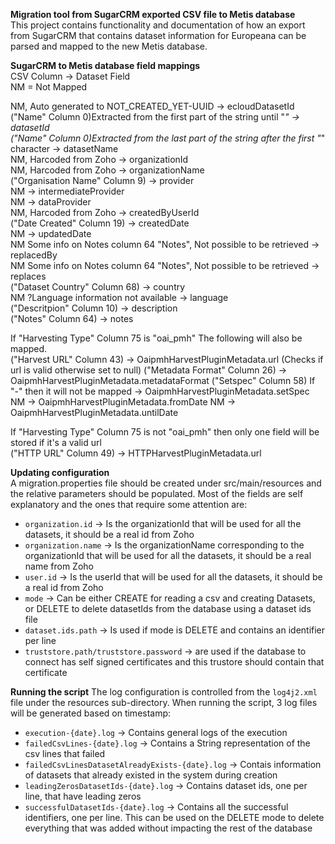 **Migration tool from SugarCRM exported CSV file to Metis database**  
This project contains functionality and documentation of how an export from SugarCRM that contains
dataset information for Europeana can be parsed and mapped to the new Metis database.  


**SugarCRM to Metis database field mappings**  
CSV Column -> Dataset Field  
NM = Not Mapped  
  
NM, Auto generated to NOT_CREATED_YET-UUID -> ecloudDatasetId  
("Name" Column 0)Extracted from the first part of the string until "_" -> datasetId  
("Name" Column 0)Extracted from the last part of the string after the first "_" character -> datasetName  
NM, Harcoded from Zoho -> organizationId  
NM, Harcoded from Zoho -> organizationName  
("Organisation Name" Column 9) -> provider  
NM -> intermediateProvider  
NM -> dataProvider  
NM, Harcoded from Zoho -> createdByUserId  
("Date Created" Column 19) -> createdDate  
NM -> updatedDate  
NM Some info on Notes column 64 "Notes", Not possible to be retrieved -> replacedBy  
NM Some info on Notes column 64 "Notes", Not possible to be retrieved -> replaces  
("Dataset Country" Column 68) -> country  
NM ?Language information not available -> language  
("Descritpion" Column 10) -> description    
("Notes" Column 64) -> notes

If "Harvesting Type" Column 75 is "oai_pmh" The following will also be mapped.  
("Harvest URL" Column 43) -> OaipmhHarvestPluginMetadata.url (Checks if url is valid otherwise set to null)
("Metadata Format" Column 26) -> OaipmhHarvestPluginMetadata.metadataFormat
("Setspec" Column 58) If "-" then it will not be mapped -> OaipmhHarvestPluginMetadata.setSpec
NM -> OaipmhHarvestPluginMetadata.fromDate
NM -> OaipmhHarvestPluginMetadata.untilDate

If "Harvesting Type" Column 75 is not "oai_pmh" then only one field will be stored if it's a valid url  
("HTTP URL" Column 49) -> HTTPHarvestPluginMetadata.url

**Updating configuration**  
A migration.properties file should be created under src/main/resources and the relative parameters should be populated.
Most of the fields are self explanatory and the ones that require some attention are:
- `organization.id` -> Is the organizationId that will be used for all the datasets, it should be a real id from Zoho
- `organization.name` -> Is the organizationName corresponding to the organizationId that will be used for all the datasets, it should be a real name from Zoho
- `user.id` -> Is the userId that will be used for all the datasets, it should be a real id from Zoho
- `mode` -> Can be either CREATE for reading a csv and creating Datasets, or DELETE to delete datasetIds from the database using a dataset ids file
- `dataset.ids.path` -> Is used if mode is DELETE and contains an identifier per line
- `truststore.path/truststore.password` -> are used if the database to connect has self signed certificates and this trustore should contain that certificate

**Running the script**
The log configuration is controlled from the  `log4j2.xml` file under the resources sub-directory.
When running the script, 3 log files will be generated based on timestamp:
- `execution-{date}.log` -> Contains general logs of the execution
- `failedCsvLines-{date}.log` -> Contains a String representation of the csv lines that failed
- `failedCsvLinesDatasetAlreadyExists-{date}.log` -> Contais information of datasets that already existed in the system during creation
- `leadingZerosDatasetIds-{date}.log` -> Contains dataset ids, one per line, that have leading zeros
- `successfulDatasetIds-{date}.log` -> Contains all the successful identifiers, one per line. This can be used on the DELETE mode to delete everything that was added without impacting the rest of the database

